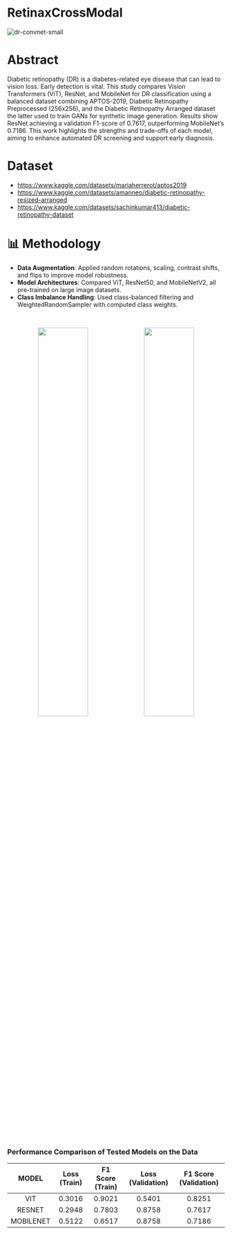 # RetinaxCrossModal
![dr-convnet-small](https://github.com/user-attachments/assets/489dea8a-6556-4e35-9c01-7eb8226e6bfd)

# Abstract 
Diabetic retinopathy (DR) is a diabetes-related eye disease that can lead to vision loss. Early detection is vital. This study compares Vision Transformers (ViT), ResNet, and MobileNet for DR classification using a balanced dataset combining APTOS-2019, Diabetic Retinopathy Preprocessed (256x256), and the Diabetic Retinopathy Arranged dataset the latter used to train GANs for synthetic image generation. Results show ResNet achieving a validation F1-score of 0.7617, outperforming MobileNet’s 0.7186. This work highlights the strengths and trade-offs of each model, aiming to enhance automated DR screening and support early diagnosis.
<br>

# Dataset
- https://www.kaggle.com/datasets/mariaherrerot/aptos2019<br>
- https://www.kaggle.com/datasets/amanneo/diabetic-retinopathy-resized-arranged
- https://www.kaggle.com/datasets/sachinkumar413/diabetic-retinopathy-dataset

# 📊 Methodology <br>
- <B>Data Augmentation</B>: Applied random rotations, scaling, contrast shifts, and flips to improve model robustness.<br>
- <B>Model Architectures</B>: Compared ViT, ResNet50, and MobileNetV2, all pre-trained on large image datasets.<br>
- <B>Class Imbalance Handling</B>: Used class-balanced filtering and WeightedRandomSampler with computed class weights.
<br>
<p align="center">
  <img src="https://github.com/user-attachments/assets/d218490f-be70-4223-8b2d-cb1151152480" width="48%" />
  <img src="https://github.com/user-attachments/assets/72399444-b9ae-46fe-915a-ae4b40e461d3" width="48%" />
</p>

### Performance Comparison of Tested Models on the Data

|     MODEL     |   Loss (Train)   |   F1 Score (Train)   |   Loss (Validation)   |   F1 Score (Validation)   |
|:-------------:|:----------------:|:---------------------:|:----------------------:|:--------------------------:|
|     VIT       |     0.3016       |        0.9021         |        0.5401          |           0.8251           |
|   RESNET      |     0.2948       |        0.7803         |        0.8758          |           0.7617           |
|  MOBILENET    |     0.5122       |        0.6517         |        0.8758          |           0.7186           |





  
